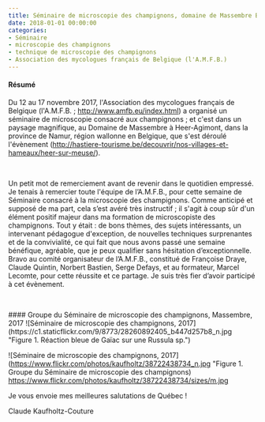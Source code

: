 ```yaml
---
title: Séminaire de microscopie des champignons, domaine de Massembre Belgique 2017 
date: 2018-01-01 00:00:00
categories: 
- Séminaire
- microscopie des champignons
- technique de microscopie des champignons
- Association des mycologues français de Belgique (l'A.M.F.B.)
---
```


#### Résumé
Du 12 au 17 novembre 2017, l'Association des mycologues français de Belgique (l'A.M.F.B. ; http://www.amfb.eu/index.html) a organisé un séminaire de microscopie consacré aux champignons ; et c'est dans un paysage magnifique, au Domaine de Massembre à Heer-Agimont, dans la province de Namur, région wallonne en Belgique, que s'est déroulé l'évènement (http://hastiere-tourisme.be/decouvrir/nos-villages-et-hameaux/heer-sur-meuse/).
<!--more-->
<p>&nbsp; </p>

Un petit mot de remerciement avant de revenir dans le quotidien empressé. Je tenais à remercier toute l'équipe de l’A.M.F.B., pour cette semaine de Séminaire consacré à la microscopie des champignons. Comme anticipé et supposé de ma part, cela s’est avéré très instructif ; il s'agit à coup sûr d'un élément positif majeur dans ma formation de microscopiste des champignons. Tout y était : de bons thèmes, des sujets intéressants, un intervenant pédagogue d'exception, de nouvelles techniques surprenantes et de la convivialité, ce qui fait que nous avons passé une semaine bénéfique, agréable, que je peux qualifier sans hésitation d’exceptionnelle. Bravo au comité organisateur de l’A.M.F.B., constitué de Françoise Draye, Claude Quintin, Norbert Bastien, Serge Defays, et au formateur, Marcel Lecomte, pour cette réussite et ce partage. Je suis très fier d’avoir participé à cet évènement.

<p>&nbsp; </p>
#### Groupe du Séminaire de microscopie des champignons, Massembre, 2017
![Séminaire de microscopie des champignons, 2017](https://c1.staticflickr.com/9/8773/28260892405_b447d257b8_n.jpg "Figure 1. Réaction bleue de Gaïac sur une Russula sp.")

![Séminaire de microscopie des champignons, 2017]
(https://www.flickr.com/photos/kaufholtz/38722438734_n.jpg "Figure 1. Groupe du Séminaire de microscopie des champignons)
https://www.flickr.com/photos/kaufholtz/38722438734/sizes/m.jpg

Je vous envoie mes meilleures salutations de Québec !

Claude Kaufholtz-Couture
